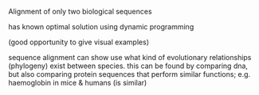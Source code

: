 

Alignment of only two biological sequences

has known optimal solution using dynamic programming

(good opportunity to give visual examples)


sequence alignment can show use what kind of evolutionary relationships (phylogeny) exist between species. this can be found by comparing dna, but also comparing protein sequences that perform similar functions; e.g. haemoglobin in mice & humans (is similar)

